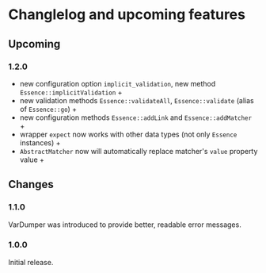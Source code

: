 # Changlelog and upcoming features

## Upcoming

### 1.2.0

- new configuration option `implicit_validation`, new method `Essence::implicitValidation` +
- new validation methods `Essence::validateAll`, `Essence::validate` (alias of `Essence::go`) +
- new configuration methods `Essence::addLink` and `Essence::addMatcher` +
- wrapper `expect` now works with other data types (not only `Essence` instances) +
- `AbstractMatcher` now will automatically replace matcher's `value` property value +

## Changes

### 1.1.0

VarDumper was introduced to provide better, readable error messages.

### 1.0.0

Initial release.
